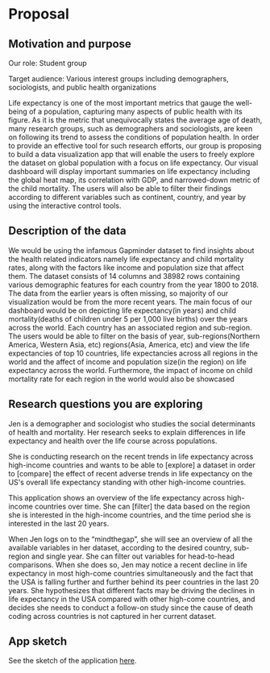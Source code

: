 # Proposal

## Motivation and purpose

Our role: Student group

Target audience: Various interest groups including demographers, sociologists, and public health organizations

Life expectancy is one of the most important metrics that gauge the well-being of a population, capturing many aspects of public health with its figure. As it is the metric that unequivocally states the average age of death, many research groups, such as demographers and sociologists, are keen on following its trend to assess the conditions of population health. In order to provide an effective tool for such research efforts, our group is proposing to build a data visualization app that will enable the users to freely explore the dataset on global population with a focus on life expectancy. Our visual dashboard will display important summaries on life expectancy including the global heat map, its correlation with GDP, and narrowed-down metric of the child mortality. The users will also be able to filter their findings according to different variables such as continent, country, and year by using the interactive control tools. 

## Description of the data

We would be using the infamous Gapminder dataset to find insights about the health related indicators namely life expectancy and child mortality rates, along with the factors like income and population size that affect them. The dataset consists of 14 columns and 38982 rows containing various demographic features for each country from the year 1800 to 2018. The data from the earlier years is often missing, so majority of our visualization would be from the more recent years. The main focus of our dashboard would be on depicting life expectancy(in years) and child mortality(deaths of children under 5 per 1,000 live births) over the years across the world. Each country has an associated region and sub-region. The users would be able to filter on the basis of year, sub-regions(Northern America, Western Asia, etc) regions(Asia, America, etc) and view the life expectancies of top 10 countries, life expectancies across all regions in the world and the affect of income and population size(in the region) on life expectancy across the world. Furthermore, the impact of income on child mortality rate for each region in the world would also be showcased


## Research questions you are exploring

Jen is a demographer and sociologist who studies the social determinants of health and mortality. Her research seeks to explain differences in life expectancy and health over the life course across populations.

She is conducting research on the recent trends in life expectancy across high-income countries and wants to be able to [explore] a dataset in order to [compare] the effect of recent adverse trends in life expectancy on the US's overall life expectancy standing with other high-income countries.

This application shows an overview of the life expectancy across high-income countries over time. She can [filter] the data based on the region she is interested in the high-income countries, and the time period she is interested in the last 20 years.

When Jen logs on to the “mindthegap”, she will see an overview of all the available variables in her dataset, according to the desired country, sub-region and single year. She can filter out variables for head-to-head comparisons. When she does so, Jen may notice a recent decline in life expectancy in most high-come countries simultaneously and the fact that the USA is falling further and further behind its peer countries in the last 20 years. She hypothesizes that different facts may be driving the declines in life expectancy in the USA compared with other high-come countries, and decides she needs to conduct a follow-on study since the cause of death coding across countries is not captured in her current dataset.

## App sketch

See the sketch of the application [here](https://github.com/UBC-MDS/mindthegap/blob/main/img/dashboard-sketch.jpg).
